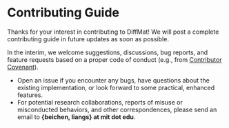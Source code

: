 # Contributing Guide

Thanks for your interest in contributing to DiffMat! We will post a complete contributing guide in future updates as soon as possible.

In the interim, we welcome suggestions, discussions, bug reports, and feature requests based on a proper code of conduct (e.g., from [Contributor Covenant](https://www.contributor-covenant.org/)).
- Open an issue if you encounter any bugs, have questions about the existing implementation, or look forward to some practical, enhanced features.
- For potential research collaborations, reports of misuse or misconducted behaviors, and other correspondences, please send an email to **{beichen, liangs} at mit dot edu**.
